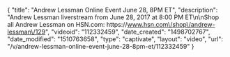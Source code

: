 {
    "title": "Andrew Lessman Online Event June 28, 8PM ET",
    "description": "Andrew Lessman liverstream from June 28, 2017 at 8:00 PM ET\n\nShop all Andrew Lessman on HSN.com: https:\/\/www.hsn.com\/shop\/andrew-lessman\/129",
    "videoid": "112332459",
    "date_created": "1498702767",
    "date_modified": "1510763658",
    "type": "captivate",
    "layout": "video",
    "url": "\/v\/andrew-lessman-online-event-june-28-8pm-et\/112332459"
}